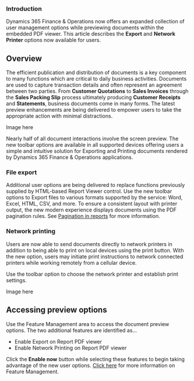 ### Introduction
Dynamics 365 Finance & Operations now offers an expanded collection of user management options while previewing documents within the embedded PDF viewer.  This article describes the **Export** and **Network Printer** options now available for users.

## Overview
The efficient publication and distribution of documents is a key component to many functions which are critical to daily business activities.  Documents are used to capture transaction details and often represent an agreement between two parties.  From **Customer Quotations** to **Sales Invoices** through the **Sales Packing Slip** process ultimately producing **Customer Receipts** and **Statements**, business documents come in many forms. The latest preview enhancements are being delivered to empower users to take the appropriate action with minimal distractions.  

Image here

Nearly half of all document interactions involve the screen preview. The new toolbar options are available in all supported devices offering users a simple and intuitive solution for Exporting and Printing documents rendered by Dynamics 365 Finance & Operations applications.

### File export
Additional user options are being delivered to replace functions previously supplied by HTML-based Report Viewer control.  Use the new toolbar options to Export files to various formats supported by the service:  Word, Excel, HTML, CSV, and more.  To ensure a consistent layout with printer output, the new modern experience displays documents using the PDF pagination rules.  See [Pagination in reports](https://docs.microsoft.com/en-us/sql/reporting-services/report-design/pagination-in-reporting-services-report-builder-and-ssrs?view=sql-server-ver15) for more information.

### Network printing
Users are now able to send documents directly to network printers in addition to being able to print on local devices using the print button.  With the new option, users may initiate print instructions to network connected printers while working remotely from a cellular device.

Use the toolbar option to choose the network printer and establish print settings.

Image here

## Accessing preview options
Use the Feature Management area to access the document preview options.  The two additional features are identified as…
- Enable Export on Report PDF viewer
- Enable Network Printing on Report PDF viewer

Click the **Enable now** button while selecting these features to begin taking advantage of the new user options.  [Click here](https://docs.microsoft.com/en-us/dynamics365/fin-ops-core/fin-ops/get-started/feature-management/feature-management-overview) for more information on Feature Management.
